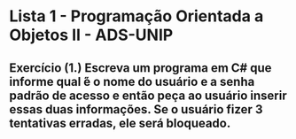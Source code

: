 # Lista 1 - Programação Orientada a Objetos II - ADS-UNIP
 
## Exercício (1.) Escreva um programa em C# que informe qual ́é o nome do usuário e a senha padrão de acesso e então peça ao usuário inserir essas duas informações. Se o usuário fizer 3 tentativas erradas, ele será bloqueado.